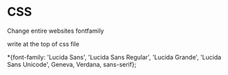 # CSS

Change entire websites fontfamily

write at the top of css file

*{font-family: 'Lucida Sans', 'Lucida Sans Regular', 'Lucida Grande', 'Lucida Sans Unicode', Geneva, Verdana, sans-serif};

